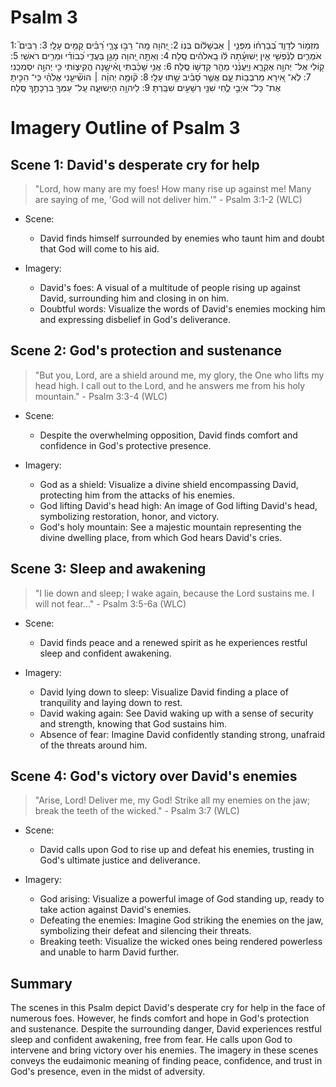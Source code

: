 # Psalm 3
1: מִזְמ֥וֹר לְדָוִ֑ד בְּ֝בָרְח֗וֹ מִפְּנֵ֤י ׀ אַבְשָׁל֬וֹם בְּנֽוֹ׃
2: יְ֭הוָה מָֽה־ רַבּ֣וּ צָרָ֑י רַ֝בִּ֗ים קָמִ֥ים עָלָֽי׃
3: רַבִּים֮ אֹמְרִ֪ים לְנַ֫פְשִׁ֥י אֵ֤ין יְֽשׁוּעָ֓תָה לּ֬וֹ בֵֽאלֹהִ֬ים סֶֽלָה׃
4: וְאַתָּ֣ה יְ֭הוָה מָגֵ֣ן בַּעֲדִ֑י כְּ֝בוֹדִ֗י וּמֵרִ֥ים רֹאשִֽׁי׃
5: ק֭וֹלִי אֶל־ יְהוָ֣ה אֶקְרָ֑א וַיַּֽעֲנֵ֨נִי מֵהַ֖ר קָדְשׁ֣וֹ סֶֽלָה׃
6: אֲנִ֥י שָׁכַ֗בְתִּי וָֽאִ֫ישָׁ֥נָה הֱקִיצ֑וֹתִי כִּ֖י יְהוָ֣ה יִסְמְכֵֽנִי׃
7: לֹֽא־ אִ֭ירָא מֵרִבְב֥וֹת עָ֑ם אֲשֶׁ֥ר סָ֝בִ֗יב שָׁ֣תוּ עָלָֽי׃
8: ק֘וּמָ֤ה יְהוָ֨ה ׀ הוֹשִׁ֘יעֵ֤נִי אֱלֹהַ֗י כִּֽי־ הִכִּ֣יתָ אֶת־ כָּל־ אֹיְבַ֣י לֶ֑חִי שִׁנֵּ֖י רְשָׁעִ֣ים שִׁבַּֽרְתָּ׃
9: לַיהוָ֥ה הַיְשׁוּעָ֑ה עַֽל־ עַמְּךָ֖ בִרְכָתֶ֣ךָ סֶּֽלָה׃

# Imagery Outline of Psalm 3

## Scene 1: David's desperate cry for help

> "Lord, how many are my foes! How many rise up against me! Many are saying of me, 'God will not deliver him.'" - Psalm 3:1-2 (WLC)

- Scene:
  - David finds himself surrounded by enemies who taunt him and doubt that God will come to his aid.

- Imagery:
  - David's foes: A visual of a multitude of people rising up against David, surrounding him and closing in on him.
  - Doubtful words: Visualize the words of David's enemies mocking him and expressing disbelief in God's deliverance.

## Scene 2: God's protection and sustenance

> "But you, Lord, are a shield around me, my glory, the One who lifts my head high. I call out to the Lord, and he answers me from his holy mountain." - Psalm 3:3-4 (WLC)

- Scene:
  - Despite the overwhelming opposition, David finds comfort and confidence in God's protective presence.

- Imagery:
  - God as a shield: Visualize a divine shield encompassing David, protecting him from the attacks of his enemies.
  - God lifting David's head high: An image of God lifting David's head, symbolizing restoration, honor, and victory.
  - God's holy mountain: See a majestic mountain representing the divine dwelling place, from which God hears David's cries.

## Scene 3: Sleep and awakening

> "I lie down and sleep; I wake again, because the Lord sustains me. I will not fear..." - Psalm 3:5-6a (WLC)

- Scene:
  - David finds peace and a renewed spirit as he experiences restful sleep and confident awakening.

- Imagery:
  - David lying down to sleep: Visualize David finding a place of tranquility and laying down to rest.
  - David waking again: See David waking up with a sense of security and strength, knowing that God sustains him.
  - Absence of fear: Imagine David confidently standing strong, unafraid of the threats around him.

## Scene 4: God's victory over David's enemies

> "Arise, Lord! Deliver me, my God! Strike all my enemies on the jaw; break the teeth of the wicked." - Psalm 3:7 (WLC)

- Scene:
  - David calls upon God to rise up and defeat his enemies, trusting in God's ultimate justice and deliverance.

- Imagery:
  - God arising: Visualize a powerful image of God standing up, ready to take action against David's enemies.
  - Defeating the enemies: Imagine God striking the enemies on the jaw, symbolizing their defeat and silencing their threats.
  - Breaking teeth: Visualize the wicked ones being rendered powerless and unable to harm David further.

## Summary

The scenes in this Psalm depict David's desperate cry for help in the face of numerous foes. However, he finds comfort and hope in God's protection and sustenance. Despite the surrounding danger, David experiences restful sleep and confident awakening, free from fear. He calls upon God to intervene and bring victory over his enemies. The imagery in these scenes conveys the eudaimonic meaning of finding peace, confidence, and trust in God's presence, even in the midst of adversity.
